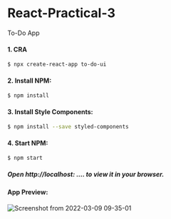 # React-Practical-3
To-Do App 
#### 1. CRA

```sh
$ npx create-react-app to-do-ui
```
#### 2. Install NPM:

```sh
$ npm install
```

#### 3. Install Style Components:

```sh
$ npm install --save styled-components
```

#### 4. Start NPM:

```sh
$ npm start
```
##### Open http://localhost: .... to view it in your browser.

#### App Preview:
![Screenshot from 2022-03-09 09-35-01](https://user-images.githubusercontent.com/97106864/157370838-314904c0-4052-4b03-8ee7-13efaf8aac41.png)
